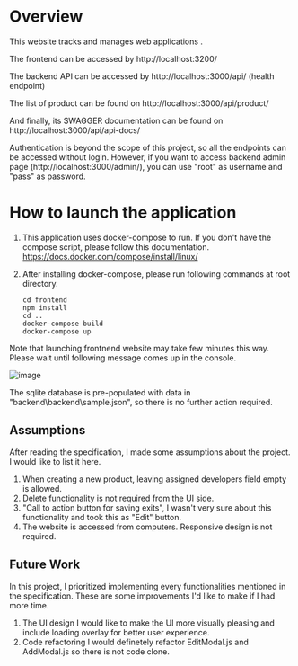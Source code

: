 # Overview

This website tracks and manages web applications .

The frontend can be accessed by http://localhost:3200/

The backend API can be accessed by http://localhost:3000/api/ (health endpoint)

The list of product can be found on http://localhost:3000/api/product/

And finally, its SWAGGER documentation can be found on http://localhost:3000/api/api-docs/

Authentication is beyond the scope of this project, so all the endpoints can be accessed without login.
However, if you want to access backend admin page (http://localhost:3000/admin/), you can use "root" as username and "pass" as password.

# How to launch the application

1.  This application uses docker-compose to run. If you don't have the compose script, please follow this documentation.
    https://docs.docker.com/compose/install/linux/

2.  After installing docker-compose, please run following commands at root directory.

        cd frontend
        npm install
        cd ..
        docker-compose build
        docker-compose up

Note that launching frontnend website may take few minutes this way.
Please wait until following message comes up in the console.

![image](https://github.com/nami773/Nanami-Momi-ecc-dssb-IS24-code-challenge-reqTBD/assets/128548019/83d5a004-672c-4e59-94e9-075cf302bcd8)


The sqlite database is pre-populated with data in "backend\backend\sample.json", so there is no further action required.

## Assumptions

After reading the specification, I made some assumptions about the project. I would like to list it here.

1. When creating a new product, leaving assigned developers field empty is allowed.
2. Delete functionality is not required from the UI side.
3. "Call to action button for saving exits", I wasn't very sure about this functionality and took this as "Edit" button.
4. The website is accessed from computers. Responsive design is not required.

## Future Work

In this project, I prioritized implementing every functionalities mentioned in the specification.
These are some improvements I'd like to make if I had more time.

1. The UI design
   I would like to make the UI more visually pleasing and include loading overlay for better user experience.
2. Code refactoring
   I would definetely refactor EditModal.js and AddModal.js so there is not code clone.
